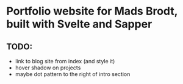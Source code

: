 # Portfolio website for Mads Brodt, built with Svelte and Sapper

## TODO:
- link to blog site from index (and style it)
- hover shadow on projects
- maybe dot pattern to the right of intro section
